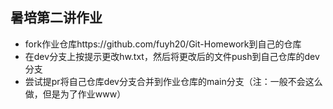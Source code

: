 ## 暑培第二讲作业

*   fork作业仓库https://github.com/fuyh20/Git-Homework到自己的仓库
*   在dev分支上按提示更改hw.txt，然后将更改后的文件push到自己仓库的dev分支
*   尝试提pr将自己仓库dev分支合并到作业仓库的main分支（注：一般不会这么做，但是为了作业www）